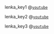 lenka_key1
@[`youtube`](7VKu6Q-B4ls)

lenka_key2
@[`youtube`](V2AshX3tfHU)

lenka_key3
@[`youtube`](YHKDCqnH_7M)